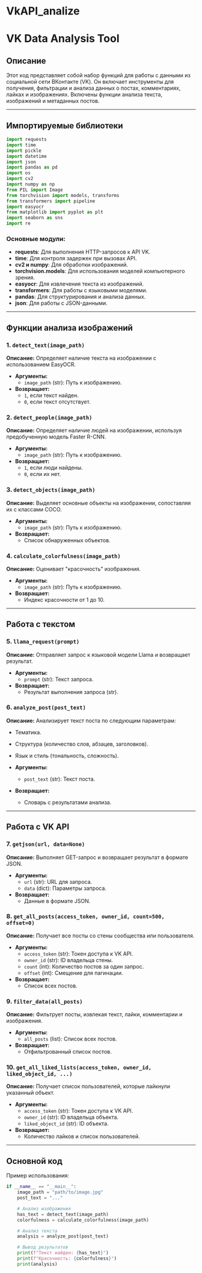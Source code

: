 # VkAPI_analize
# VK Data Analysis Tool

## Описание
Этот код представляет собой набор функций для работы с данными из социальной сети ВКонтакте (VK). Он включает инструменты для получения, фильтрации и анализа данных о постах, комментариях, лайках и изображениях. Включены функции анализа текста, изображений и метаданных постов.

---

## Импортируемые библиотеки

```python
import requests
import time
import pickle
import datetime
import json
import pandas as pd
import os
import cv2
import numpy as np
from PIL import Image
from torchvision import models, transforms
from transformers import pipeline
import easyocr
from matplotlib import pyplot as plt
import seaborn as sns
import re
```

### Основные модули:
- **requests**: Для выполнения HTTP-запросов к API VK.
- **time**: Для контроля задержек при вызовах API.
- **cv2 и numpy**: Для обработки изображений.
- **torchvision.models**: Для использования моделей компьютерного зрения.
- **easyocr**: Для извлечения текста из изображений.
- **transformers**: Для работы с языковыми моделями.
- **pandas**: Для структурирования и анализа данных.
- **json**: Для работы с JSON-данными.

---

## Функции анализа изображений

### 1. `detect_text(image_path)`
**Описание:** Определяет наличие текста на изображении с использованием EasyOCR.

- **Аргументы:**
  - `image_path` (str): Путь к изображению.
- **Возвращает:**
  - `1`, если текст найден.
  - `0`, если текст отсутствует.

### 2. `detect_people(image_path)`
**Описание:** Определяет наличие людей на изображении, используя предобученную модель Faster R-CNN.

- **Аргументы:**
  - `image_path` (str): Путь к изображению.
- **Возвращает:**
  - `1`, если люди найдены.
  - `0`, если их нет.

### 3. `detect_objects(image_path)`
**Описание:** Выделяет основные объекты на изображении, сопоставляя их с классами COCO.

- **Аргументы:**
  - `image_path` (str): Путь к изображению.
- **Возвращает:**
  - Список обнаруженных объектов.

### 4. `calculate_colorfulness(image_path)`
**Описание:** Оценивает "красочность" изображения.

- **Аргументы:**
  - `image_path` (str): Путь к изображению.
- **Возвращает:**
  - Индекс красочности от 1 до 10.

---

## Работа с текстом

### 5. `llama_request(prompt)`
**Описание:** Отправляет запрос к языковой модели Llama и возвращает результат.

- **Аргументы:**
  - `prompt` (str): Текст запроса.
- **Возвращает:**
  - Результат выполнения запроса (str).

### 6. `analyze_post(post_text)`
**Описание:** Анализирует текст поста по следующим параметрам:
  - Тематика.
  - Структура (количество слов, абзацев, заголовков).
  - Язык и стиль (тональность, сложность).

- **Аргументы:**
  - `post_text` (str): Текст поста.
- **Возвращает:**
  - Словарь с результатами анализа.

---

## Работа с VK API

### 7. `getjson(url, data=None)`
**Описание:** Выполняет GET-запрос и возвращает результат в формате JSON.

- **Аргументы:**
  - `url` (str): URL для запроса.
  - `data` (dict): Параметры запроса.
- **Возвращает:**
  - Данные в формате JSON.

### 8. `get_all_posts(access_token, owner_id, count=500, offset=0)`
**Описание:** Получает все посты со стены сообщества или пользователя.

- **Аргументы:**
  - `access_token` (str): Токен доступа к VK API.
  - `owner_id` (str): ID владельца стены.
  - `count` (int): Количество постов за один запрос.
  - `offset` (int): Смещение для пагинации.
- **Возвращает:**
  - Список всех постов.

### 9. `filter_data(all_posts)`
**Описание:** Фильтрует посты, извлекая текст, лайки, комментарии и изображения.

- **Аргументы:**
  - `all_posts` (list): Список всех постов.
- **Возвращает:**
  - Отфильтрованный список постов.

### 10. `get_all_liked_lists(access_token, owner_id, liked_object_id, ...)`
**Описание:** Получает список пользователей, которые лайкнули указанный объект.

- **Аргументы:**
  - `access_token` (str): Токен доступа к VK API.
  - `owner_id` (str): ID владельца объекта.
  - `liked_object_id` (str): ID объекта.
- **Возвращает:**
  - Количество лайков и список пользователей.

---

## Основной код

Пример использования:

```python
if __name__ == "__main__":
    image_path = "path/to/image.jpg"
    post_text = "..."

    # Анализ изображения
    has_text = detect_text(image_path)
    colorfulness = calculate_colorfulness(image_path)

    # Анализ текста
    analysis = analyze_post(post_text)

    # Вывод результатов
    print(f"Текст найден: {has_text}")
    print(f"Красочность: {colorfulness}")
    print(analysis)
